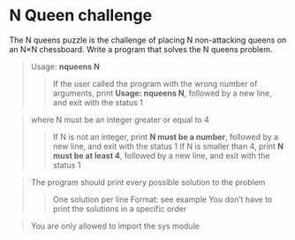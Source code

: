 # N Queen challenge

The N queens puzzle is the challenge of placing N non-attacking queens on an N×N chessboard. Write a program that solves the N queens problem.

> Usage: **nqueens N**
>
> > If the user called the program with the wrong number of arguments, print **Usage: nqueens N**, followed by a new line, and exit with the status 1

> where N must be an integer greater or equal to 4
>
> > If N is not an integer, print **N must be a number**, followed by a new line, and exit with the status 1
> > If N is smaller than 4, print **N must be at least 4**, followed by a new line, and exit with the status 1

> The program should print every possible solution to the problem
>
> > One solution per line
> > Format: see example
> > You don’t have to print the solutions in a specific order

> You are only allowed to import the sys module
